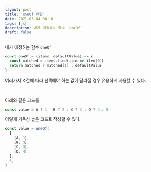 ```yaml
---
layout: post
title: 'oneOf 유틸'
date: 2021-03-04 00:10
tags: [js]
description: 내가 애정하는 함수 `oneOf`
draft: false
---
```


내가 애정하는 함수 `oneOf`

```js
const oneOf = (items, defaultValue) => {
  const matched = items.find(item => item[0])
  return matched ? matched[1] : defaultValue
}
```

여러가지 조건에 따라 선택해야 하는 값이 달라질 경우 유용하게 사용할 수 있다.

<br/>

아래와 같은 코드를
```js
const value = A ? 1 : B ? 2 : C ? 3 : D ? 4 : 5
```

이렇게 가독성 높은 코드로 작성할 수 있다. 
```js
const value = oneOf(
  [
    [A, 1],
    [B, 2],
    [C, 3],
    [D, 4],
  ],
  5,
)
```
